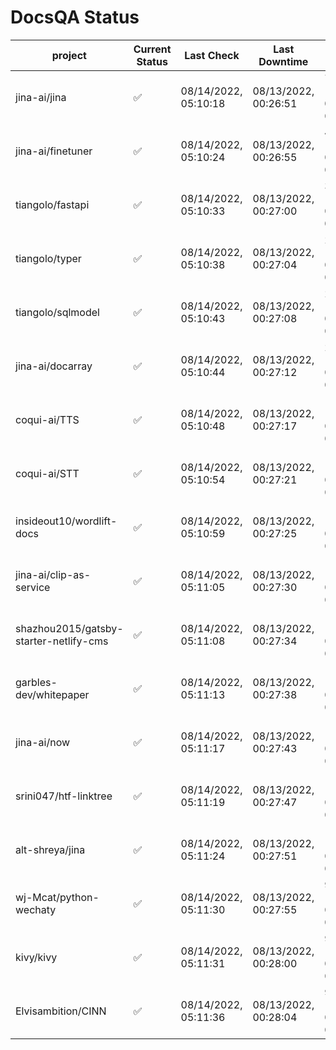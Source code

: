 # DocsQA Status

|               project                |Current Status|     Last Check     |   Last Downtime    |               % Uptime                |
|--------------------------------------|--------------|--------------------|--------------------|---------------------------------------|
|jina-ai/jina                          |✅            |08/14/2022, 05:10:18|08/13/2022, 00:26:51|782150.000 (since 08/11/2022, 05:10:08)|
|jina-ai/finetuner                     |✅            |08/14/2022, 05:10:24|08/13/2022, 00:26:55|488875.000 (since 08/11/2022, 05:10:08)|
|tiangolo/fastapi                      |✅            |08/14/2022, 05:10:33|08/13/2022, 00:27:00|325954.167 (since 08/11/2022, 05:10:08)|
|tiangolo/typer                        |✅            |08/14/2022, 05:10:38|08/13/2022, 00:27:04|269765.517 (since 08/11/2022, 05:10:08)|
|tiangolo/sqlmodel                     |✅            |08/14/2022, 05:10:43|08/13/2022, 00:27:08|230105.882 (since 08/11/2022, 05:10:08)|
|jina-ai/docarray                      |✅            |08/14/2022, 05:10:44|08/13/2022, 00:27:12|217319.444 (since 08/11/2022, 05:10:08)|
|coqui-ai/TTS                          |✅            |08/14/2022, 05:10:48|08/13/2022, 00:27:17|195592.500 (since 08/11/2022, 05:10:08)|
|coqui-ai/STT                          |✅            |08/14/2022, 05:10:54|08/13/2022, 00:27:21|173868.889 (since 08/11/2022, 05:10:08)|
|insideout10/wordlift-docs             |✅            |08/14/2022, 05:10:59|08/13/2022, 00:27:25|156490.000 (since 08/11/2022, 05:10:08)|
|jina-ai/clip-as-service               |✅            |08/14/2022, 05:11:05|08/13/2022, 00:27:30|139732.143 (since 08/11/2022, 05:10:08)|
|shazhou2015/gatsby-starter-netlify-cms|✅            |08/14/2022, 05:11:08|08/13/2022, 00:27:34|102054.237 (since 08/11/2022, 05:10:08)|
|garbles-dev/whitepaper                |✅            |08/14/2022, 05:11:13|08/13/2022, 00:27:38|120392.308 (since 08/11/2022, 05:10:08)|
|jina-ai/now                           |✅            |08/14/2022, 05:11:17|08/13/2022, 00:27:43|113417.391 (since 08/11/2022, 05:10:08)|
|srini047/htf-linktree                 |✅            |08/14/2022, 05:11:19|08/13/2022, 00:27:47|111795.714 (since 08/11/2022, 05:10:08)|
|alt-shreya/jina                       |✅            |08/14/2022, 05:11:24|08/13/2022, 00:27:51|102975.000 (since 08/11/2022, 05:10:08)|
|wj-Mcat/python-wechaty                |✅            |08/14/2022, 05:11:30|08/13/2022, 00:27:55|96623.457 (since 08/11/2022, 05:10:08) |
|kivy/kivy                             |✅            |08/14/2022, 05:11:31|08/13/2022, 00:28:00|94293.976 (since 08/11/2022, 05:10:08) |
|Elvisambition/CINN                    |✅            |08/14/2022, 05:11:36|08/13/2022, 00:28:04|93027.273 (since 08/11/2022, 05:10:08) |
